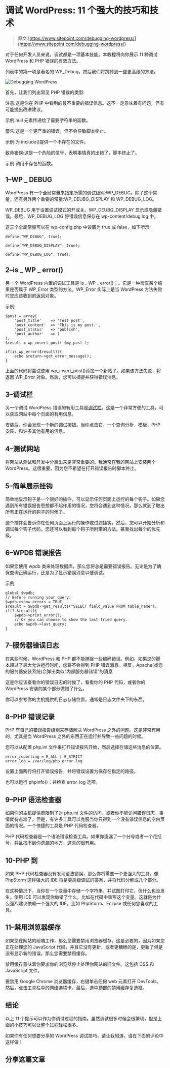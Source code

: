 # 调试 WordPress: 11 个强大的技巧和技术

> 原文:[https://www.sitepoint.com/debugging-wordpress/](https://www.sitepoint.com/debugging-wordpress/)

对于任何开发人员来说，调试都是一项基本技能。本教程将向你展示 11 种调试 WordPress 和 PHP 错误的有效方法。

列表中的第一项是著名的 WP_Debug，然后我们将跳转到一些更高级的方法。

![Debugging WordPress](../Images/d424205e86c74937b6c850af2fc0a878.png)

首先，让我们列出常见 PHP 错误的类型:

注意:这是你在 PHP 中看到的最不重要的错误信息。这不一定意味着有问题，但有可能提出改进建议。

示例:null 元素传递给了需要字符串的函数。

警告:这是一个更严重的错误，但不会导致脚本终止。

示例:为 include()提供一个不存在的文件。

致命错误:这是一个危险的信号，表明事情真的出错了，脚本终止了。

示例:调用不存在的函数。

## 1–WP _ DEBUG

WordPress 有一个全局常量来指定所需的调试级别:WP_DEBUG。除了这个常量，还有另外两个重要的常量:WP_DEUBG_DISPLAY 和 WP_DEBUG_LOG。

WP_DEBUG 用于设置调试模式的开或关。WP_DEUBG_DISPLAY 显示或隐藏错误。最后，WP_DEBUG_LOG 将错误信息保存在 wp-content/debug.log 中。

这三个全局常量可以在 wp-config.php 中设置为 true 或 false，如下所示:

```
define("WP_DEBUG", true);

define("WP_DEBUG_DISPLAY", true);

define("WP_DEBUG_LOG", true); 
```

## 2–is _ WP _ error()

另一个 WordPress 内置的调试工具是 is _ WP _ error()；。它是一种检查某个结果是否属于 WP_Error 类型的方法。WP_Error 实际上是当 WordPress 方法失败时您应该收到的返回对象。

示例:

```
$post = array(
    'post_title'    => 'Test post',
    'post_content'  => 'This is my post.',
    'post_status'   => 'publish',
    'post_author'   => 1
);
$result = wp_insert_post( $my_post );

if(is_wp_error($result)){
    echo $return->get_error_message();
} 
```

上面的代码将尝试使用 wp_insert_post()添加一个新帖子。如果该方法失败，将返回 WP_Error 对象。然后，您可以捕捉并获得错误消息。

## 3–调试栏

另一个调试 WordPress 错误的有用工具是[调试栏](https://wordpress.org/plugins/debug-bar/)。这是一个非常方便的工具，可以获取网站中每个页面的有用信息。

安装后，你会发现一个新的调试按钮。当你点击它，一个查询分析，模板，PHP 安装，和许多其他有用的信息。

## 4–测试网站

将网站从测试和开发中分离出来是非常重要的。我通常在我的网站上安装两个 WordPress。这很重要，因为您不希望在打开错误报告时脚本终止。

## 5–简单展示挂钩

简单地显示钩子是一个很好的插件，可以显示任何页面上运行的每个钩子。如果您遇到所有错误报告思想都不起作用的情况，您将会遇到这种情况，那么就到了取出所有正在运行的钩子的时候了。

这个插件会告诉你在任何页面上运行的操作或过滤挂钩。然后，您可以开始分析和调试每个钩子代码。您还可以看到每个钩子所附带的方法。甚至找出每个的优先级。

## 6–WPDB 错误报告

如果您使用 wpdb 类来处理数据库，那么您将总是需要错误报告。无论是为了确保查询正确运行，还是为了显示错误消息以便调试。

示例:

```
global $wpdb;
// Before running your query:
$wpdb->show_errors = TRUE;
$result = $wpdb->get_results("SELECT field_value FROM table_name");
if(! $result){
    $wpdb->print_error();
    // Or you can choose to show the last tried query.
    echo $wpdb->last_query;
} 
```

## 7–服务器错误日志

在某些时候，WordPress 和 PHP 都不能捕捉一些编码错误。例如，如果您的脚本超过了最大允许运行时间，您将不会得到 PHP 错误消息。相反，Apache(或您的服务器安装系统)会弹出类似“内部服务器错误”的消息

这是你应该查看你的错误日志的时候了，看看你的 PHP 代码，或者你的 WordPress 安装的某个部分做错了什么。

你可以参考你的主机提供的日志存储位置。通常是日志文件夹下的东西。

## 8–PHP 错误记录

PHP 有自己的错误报告级别来存储解决 WordPress 之外的问题。这是非常有用的，尤其是当 WordPress 之外的东西正在运行并导致一些问题的时候。

您可以从配置 php.ini 文件来打开错误报告开始，然后选择存储这些消息的位置。

```
error_reporting = E_ALL | E_STRICT 
error_log = /var/log/php_error.log 
```

设置上面两行将打开错误报告，并将错误设置为保存在指定的路径。

也可以运行 phpinfo()；并检查 error_log 选项。

## 9–PHP 语法检查器

如果你的主机提供商限制了对 php.ini 文件的访问，或者你不能访问错误日志，事情就有点难了。但是，有许多工具可以克服当你只得到一个没有错误信息的空白页面的情况。一个快捷的工具是 PHP 代码检查器。

PHP 代码检查器是一个语法错误检查工具。如果你遗漏了一个分号或者一个花括号，并且找不到你遗漏的地方，这真的很有用。

## 10-PHP 到

如果 PHP 代码检查器没有发现语法错误，那么你将需要一个更强大的工具。像 PhpStorm 这样强大的 IDE 将是更高级调试的答案，并将代码分解成几个部分。

在这种情况下，当你在一个变量中存储一个字符串，并试图打印它，但什么也没发生。使用 IDE 可以发现你做错了什么，比如在代码中重写这个变量。这就是为什么强烈建议依赖一个强大的 IDE，比如 PhpStorm、Eclipse 或任何您喜欢的工具。

## 11–禁用浏览器缓存

如果您在网站的前端工作，那么您需要禁用浏览器缓存。这是必要的，因为如果您正在处理您的 JavaScript 代码，并且它没有更新，或者更糟糕的是，更新了但是没有显示新的错误，那么您需要禁用缓存。

禁用缓存意味着你要求你的浏览器停止处理你网站的旧文件。这包括 CSS 和 JavaScript 文件。

要禁用 Google Chrome 浏览器缓存，右键单击任何 web 元素打开 DevTools。然后，点击工具栏中的网络选项卡。最后，选中顶部的禁用缓存复选框。

## 结论

以上 11 个提示可以作为你调试过程的指南。虽然调试很多时候会很繁琐，但是上面的小技巧可以让整个过程轻松很多。

如果你有任何想要分享的 WordPress 调试技巧，请让我知道，请在下面的评论中这样做！

## 分享这篇文章